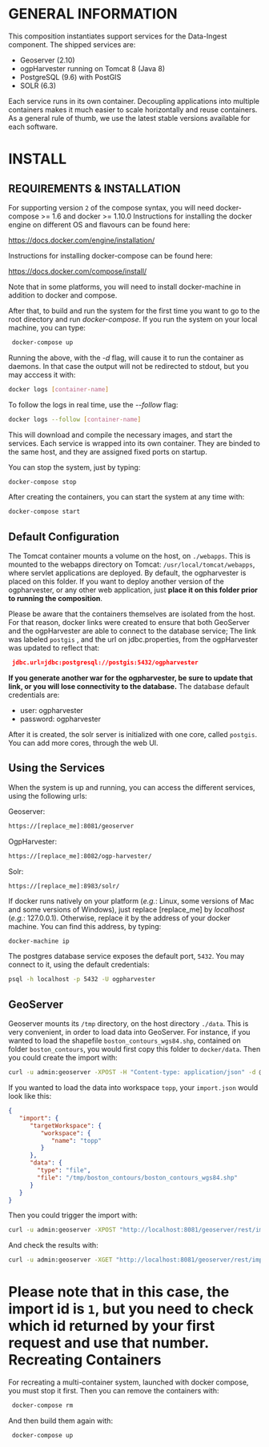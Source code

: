 GENERAL INFORMATION
===================
This composition instantiates support services for the Data-Ingest component. The shipped services are:

* Geoserver (2.10)
* ogpHarvester running on Tomcat 8 (Java 8)
* PostgreSQL (9.6) with PostGIS
* SOLR (6.3)

Each service runs in its own container. Decoupling applications into multiple containers makes it much easier to scale horizontally and reuse containers. As a general rule of thumb, we use the latest stable versions available for each software.

INSTALL
=======
REQUIREMENTS & INSTALLATION
---------------------------
For supporting version `2` of the compose syntax, you will need docker-compose >= 1.6 and docker >= 1.10.0
Instructions for installing the docker engine on different OS and flavours can be found here:

https://docs.docker.com/engine/installation/

Instructions for installing docker-compose can be found here:

https://docs.docker.com/compose/install/

Note that in some platforms, you will need to install docker-machine in addition to docker and compose.

After that, to build and run the system for the first time you want to go to the root directory and run _docker-compose_. If you run the system on your local machine, you can type:
 ```bash
  docker-compose up
```
Running the above, with the _-d_ flag, will cause it to run the container as daemons. In that case the output will not be redirected to stdout, but you may acccess it with:
 ```bash
 docker logs [container-name]
```
 To follow the logs in real time, use the _--follow_ flag:
 ```bash
 docker logs --follow [container-name]
 ```
This will download and compile the necessary images, and start the services.
Each service is wrapped into its own container. They are binded to the same host, and they are assigned fixed ports on startup.

You can stop the system, just by typing:
 ```bash
docker-compose stop
```
After creating the containers, you can start the system at any time with:
 ```bash
docker-compose start
```
Default Configuration
---------------------
The Tomcat container mounts a volume on the host, on `./webapps`. This is mounted to the webapps directory on Tomcat: `/usr/local/tomcat/webapps`, where servlet applications are deployed. By default, the ogpharvester is placed on this folder. If you want to deploy another version of the ogpharvester, or any other web application, just **place it on this folder prior to running the composition**.

Please be aware that the containers themselves are isolated from the host. For that reason, docker links were created to ensure that both GeoServer and the ogpHarvester are able to connect to the database service; The link was labeled `postgis` , and the url on jdbc.properties, from the ogpHarvester was updated to reflect that:
```JSON
 jdbc.url=jdbc:postgresql://postgis:5432/ogpharvester
```
**If you generate another war for the ogpharvester, be sure to update that link, or you will lose connectivity to the database.**
The database default credentials are:
* user: ogpharvester
* password: ogpharvester

After it is created, the solr server is initialized with one core, called `postgis`. You can add more cores, through the web UI.

Using the Services
------------------
When the system is up and running, you can access the different services, using the following urls:

Geoserver:
 ```bash
 https://[replace_me]:8081/geoserver
```
OgpHarvester:
 ```bash
 https://[replace_me]:8082/ogp-harvester/
```
Solr:
 ```
 https://[replace_me]:8983/solr/
```

If docker runs natively on your platform (_e.g._: Linux, some versions of Mac and some versions of Windows), just replace [replace_me] by _localhost_ (_e.g._: 127.0.0.1). Otherwise, replace it by the address of your docker machine. You can find this address, by typing:
```bash
docker-machine ip
```
The postgres database service exposes the default port, `5432`. You may connect to it, using the default credentials:
```bash
psql -h localhost -p 5432 -U ogpharvester
```

GeoServer
---------
Geoserver mounts its `/tmp` directory, on the host directory `./data`. This is very convenient, in order to load data into GeoServer. For instance, if you wanted to load the shapefile `boston_contours_wgs84.shp`, contained on folder `boston_contours`, you would first copy this folder to `docker/data`. Then you could create the import with:
```bash
curl -u admin:geoserver -XPOST -H "Content-type: application/json" -d @import.json "http://localhost:8081/geoserver/rest/imports"
```
If you wanted to load the data into workspace `topp`, your `import.json` would look like this:
```json
{
   "import": {
      "targetWorkspace": {
         "workspace": {
            "name": "topp"
         }
      },
      "data": {
        "type": "file",
        "file": "/tmp/boston_contours/boston_contours_wgs84.shp"
      }
   }
}
```
Then you could trigger the import with:
```bash
curl -u admin:geoserver -XPOST "http://localhost:8081/geoserver/rest/imports/0"
```
And check the results with:
```bash
curl -u admin:geoserver -XGET "http://localhost:8081/geoserver/rest/imports/0"
```
Please note that in this case, the import id is `1`, but you need to check which id returned by your first request and use that number.
Recreating Containers
=====================
For recreating a multi-container system, launched with docker compose, you must stop it first. Then you can remove the containers with:
```bash
 docker-compose rm
```
And then build them again with:
```bash
 docker-compose up
```
